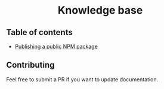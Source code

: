 <div align="center">
  <h1>Knowledge base</h1>
</div>

## Table of contents

* [Publishing a public NPM package](resources/PUBLIC_PACKAGE.md)

## Contributing

Feel free to submit a PR if you want to update documentation.
